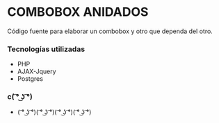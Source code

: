 # COMBOBOX ANIDADOS #

Código fuente para elaborar un combobox y otro que dependa del otro.

### Tecnologías utilizadas ###

* PHP
* AJAX-Jquery
* Postgres

### c( ͡° ͜ʖ ͡°) ###

* ( ͡° ͜ʖ ͡°)( ͡° ͜ʖ ͡°)( ͡° ͜ʖ ͡°)( ͡° ͜ʖ ͡°)

